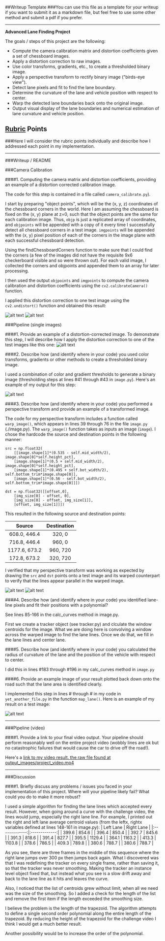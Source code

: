 ##Writeup Template
###You can use this file as a template for your writeup if you want to submit it as a markdown file, but feel free to use some other method and submit a pdf if you prefer.

---

**Advanced Lane Finding Project**

The goals / steps of this project are the following:

* Compute the camera calibration matrix and distortion coefficients given a set of chessboard images.
* Apply a distortion correction to raw images.
* Use color transforms, gradients, etc., to create a thresholded binary image.
* Apply a perspective transform to rectify binary image ("birds-eye view").
* Detect lane pixels and fit to find the lane boundary.
* Determine the curvature of the lane and vehicle position with respect to center.
* Warp the detected lane boundaries back onto the original image.
* Output visual display of the lane boundaries and numerical estimation of lane curvature and vehicle position.

[//]: # (Image References)

[image0]: ./camera_cal/calibration10.jpg "Original Distorted"
[image1]: ./undistored_calibration10.jpg "Undistorted checkerboard"
[image2]: ./test_images/test1.jpg "Distorted Test Image"
[image3]: ./preprocessed_image.jpg "Thresholded Image"
[image4]: ./source_image.jpg "Pre-Warp Image"
[image5]: ./sample_warped_image.jpg "Warp Image"
[image6]: ./test_images/tracked0.jpg "Undistorted Test Image"
[image7]: ./examples/color_fit_lines.jpg "Fit Visual"
[image8]: ./test_images/tracked0.jpg "Output"
[video1]: ./project_video.mp4 "Video"

## [Rubric](https://review.udacity.com/#!/rubrics/571/view) Points
###Here I will consider the rubric points individually and describe how I addressed each point in my implementation.  

---
###Writeup / README

###Camera Calibration

####1. Computing the camera matrix and distortion coefficients, providing an example of a distortion corrected calibration image.

The code for this step is contained in a file called `camera_calibrate.py`).  

I start by preparing "object points", which will be the (x, y, z) coordinates of the chessboard corners in the world. Here I am assuming the chessboard is fixed on the (x, y) plane at z=0, such that the object points are the same for each calibration image.  Thus, `objp` is just a replicated array of coordinates, and `objpoints` will be appended with a copy of it every time I successfully detect all chessboard corners in a test image.  `imgpoints` will be appended with the (x, y) pixel position of each of the corners in the image plane with each successful chessboard detection.  

Using the findChessboardCorners function to make sure that I could find the corners (a few of the images did not have the requisite 9x6 checkerboard visible and so were thrown out). For each valid image, I collected the corners and objpoints and appended them to an array for later processing. 

I then used the output `objpoints` and `imgpoints` to compute the camera calibration and distortion coefficients using the `cv2.calibrateCamera()` function.  

I applied this distortion correction to one test image using the `cv2.undistort()` function and obtained this result: 

![alt text][image0] 
![alt text][image1]

###Pipeline (single images)

####1. Provide an example of a distortion-corrected image.
To demonstrate this step, I will describe how I apply the distortion correction to one of the test images like this one:
![alt text][image2]

####2. Describe how (and identify where in your code) you used color transforms, gradients or other methods to create a thresholded binary image.  

I used a combination of color and gradient thresholds to generate a binary image (thresholding steps at lines #41 through #43 in `image.py`).  Here's an example of my output for this step:

![alt text][image3]

####3. Describe how (and identify where in your code) you performed a perspective transform and provide an example of a transformed image.

The code for my perspective transform includes a function called `warp_image()`, which appears in lines 39 through 76 in the file `image.py` (./image.py).  The `warp_image()` function takes as inputs an image (`image`).  I chose the hardcode the source and destination points in the following manner:

```
src = np.float32(
	[[image.shape[1]*(0.535 - self.mid_width/2), image.shape[0]*self.height_pct],
    [image.shape[1]*(0.5 + self.mid_width/2), image.shape[0]*self.height_pct],
    [image.shape[1]*(0.495 + self.bot_width/2), self.bottom_trim*image.shape[0]],
    [image.shape[1]*(0.56 - self.bot_width/2), self.bottom_trim*image.shape[0]]])

dst = np.float32([[offset,0], 
    [img_size[0] - offset, 0],
    [img_size[0] - offset, img_size[1]],
    [offset, img_size[1]]])

```
This resulted in the following source and destination points:

| Source        | Destination   | 
|:-------------:|:-------------:| 
| 608.0, 446.4  | 320, 0        | 
| 716.8, 446.4  | 960, 0        |
| 1177.6, 673.2 | 960, 720      |
| 172.8, 673.2  | 320, 720      |

I verified that my perspective transform was working as expected by drawing the `src` and `dst` points onto a test image and its warped counterpart to verify that the lines appear parallel in the warped image.

![alt text][image4]
![alt text][image5]

####4. Describe how (and identify where in your code) you identified lane-line pixels and fit their positions with a polynomial?

See lines 85-166 in the calc_curves method in image.py. 

First we create a tracker object (see tracker.py) and clculate the window centroids for the image. What we are doing here is convolving a window across the warped image to find the lane lines. Once we do that, we fill in the lane lines and center lane.

####5. Describe how (and identify where in your code) you calculated the radius of curvature of the lane and the position of the vehicle with respect to center.

I did this in lines #183 through #196 in my calc_curves method in `image.py`

####6. Provide an example image of your result plotted back down onto the road such that the lane area is identified clearly.

I implemented this step in lines # through # in my code in `yet_another_file.py` in the function `map_lane()`.  Here is an example of my result on a test image:

![alt text][image8]

---

###Pipeline (video)

####1. Provide a link to your final video output.  Your pipeline should perform reasonably well on the entire project video (wobbly lines are ok but no catastrophic failures that would cause the car to drive off the road!).

Here's a [link to my video result. the raw file found at output_images/project_video.mp4](https://youtu.be/HPieR5GHkVE)

---

###Discussion

####1. Briefly discuss any problems / issues you faced in your implementation of this project.  Where will your pipeline likely fail?  What could you do to make it more robust?

I used a simple algorithm for finding the lane lines which accepted every result. However, when going around a curve with the challenge video, the lines would jump, especially the right lane line. For example, I printed out the right and left lane average centroid values (from the leftx, rightx variables defined at lines 148-161 in image.py):
| Left Lane     | Right Lane    | 
|:-------------:|:-------------:| 
| 399.6         | 854.6         | 
| 396.4         | 850.4         |
| 392.7         | 845.6         |
| 391.3         | 818.6         |
| 391.4         | 827.7         |
| 395.5         | 1129.4        |
| 364.1         | 1163.2        |
| 413.3         | 1103.8        |
| 378.6         | 786.5         |
| 409.3         | 789.8         |
| 380.6         | 788.7         |
| 380.6         | 788.7         |

As you see, there are three frames in the middle of this sequence where the right lane jumps over 300 px then jumps back again. What I discovered was that I was redefining the tracker on every single frame, rather than saving it, so that the tracker was never smoothing.
Making the tracker an instance level object fixed that, but instead what you see is a slow drift away and back to the lane line as it hits and leaves the curve.

Also, I noticed that the list of centroids grew without limit, when all we need was the size of the smoothing. So I added a check for the length of the list and remove the first item if the length exceeded the smoothing size.

I believe the problem is the length of the trapezoid. The algorithm attempts to define a single second order polynomial along the entire length of the trapezoid. By reducing the height of the trapezoid for the challenge video I think I would get a much better result.

Another possibility would be to increase the order of the polynomial.

